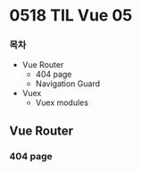 # 0518 TIL Vue 05



### 목차

- Vue Router
  - 404 page
  - Navigation Guard
- Vuex
  - Vuex modules



## Vue Router



### 404 page

